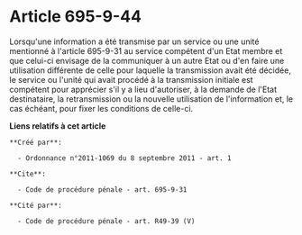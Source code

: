 # Article 695-9-44

Lorsqu'une information a été transmise par un service ou une unité mentionné à l'article 695-9-31 au service compétent d'un
Etat membre et que celui-ci envisage de la communiquer à un autre Etat ou d'en faire une utilisation différente de celle pour
laquelle la transmission avait été décidée, le service ou l'unité qui avait procédé à la transmission initiale est compétent
pour apprécier s'il y a lieu d'autoriser, à la demande de l'Etat destinataire, la retransmission ou la nouvelle utilisation
de l'information et, le cas échéant, pour fixer les conditions de celle-ci.

**Liens relatifs à cet article**

	**Créé par**:

	  - Ordonnance n°2011-1069 du 8 septembre 2011 - art. 1

	**Cite**:

	  - Code de procédure pénale - art. 695-9-31

	**Cité par**:

	  - Code de procédure pénale - art. R49-39 (V)
